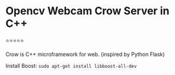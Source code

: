 # Opencv Webcam Crow Server in C++
:star::star::star::star::star:

Crow is C++ microframework for web. (inspired by Python Flask)

Install Boost: `sudo apt-get install libboost-all-dev` 
